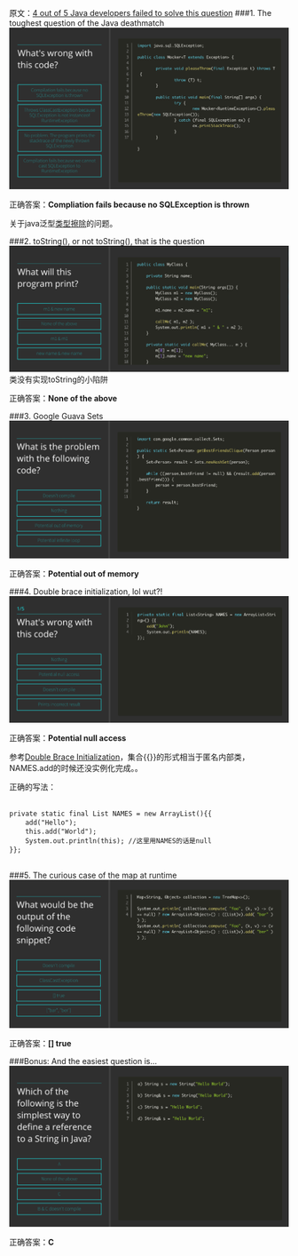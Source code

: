 <!--{layout:default title:Java tricky question }-->
原文：[4 out of 5 Java developers failed to solve this question](https://jaxenter.com/4-out-of-5-java-developers-failed-to-solve-this-question-119321.html?ref=dzone)
###1. The toughest question of the Java deathmatch
![img](../../images/2015-08-06/question1.png)

正确答案：**Compliation fails because no SQLException is thrown**

关于java泛型[类型擦除](http://blog.csdn.net/caihaijiang/article/details/6403349)的问题。

###2. toString(), or not toString(), that is the question
![img](../../images/2015-08-06/question2.png)
类没有实现toString的小陷阱

正确答案：**None of the above**

###3. Google Guava Sets
![img](../../images/2015-08-06/question3.png)

正确答案：**Potential out of memory**

###4. Double brace initialization, lol wut?!
![img](../../images/2015-08-06/question4.png)

正确答案：**Potential null access**

参考[Double Brace Initialization](http://www.c2.com/cgi/wiki?DoubleBraceInitialization)，集合{{}}的形式相当于匿名内部类，NAMES.add的时候还没实例化完成。。

正确的写法：
<pre class="language-java line-numbers">
<code>
private static final List<String> NAMES = new ArrayList<String>(){{
	add("Hello");
	this.add("World");
	System.out.println(this); //这里用NAMES的话是null
}};
</code>
</pre>

###5. The curious case of the map at runtime
![img](../../images/2015-08-06/question5.png)

正确答案：**[] true**

###Bonus: And the easiest question is…
![img](../../images/2015-08-06/question6.png)

正确答案：**C**